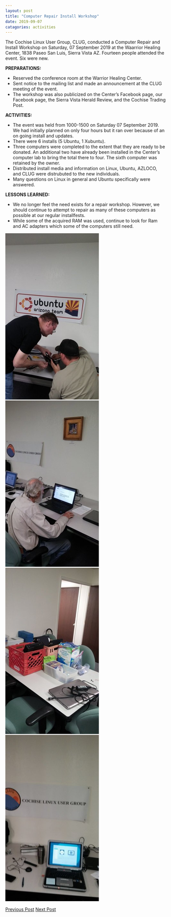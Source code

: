 ```yaml
---
layout: post
title: "Computer Repair Install Workshop"
date: 2019-09-07
catagories: activities
---
```


The Cochise Linux User Group, CLUG, conducted a Computer Repair and Install Workshop on Saturday, 07 September 2019 at the Waarrior Healing Center, 1838 Paseo San Luis, Sierra Vista AZ.  Fourteen people attended the event.  Six were new.


**PREPARATIONS:**

 * Reserved the conference room at the Warrior Healing Center.
 * Sent notice to the mailing list and made an announcement at the CLUG meeting of the event.
 * The workshop was also publicized on the Center’s Facebook page, our Facebook page, the Sierra Vista Herald Review, and the Cochise Trading Post.

**ACTIVITIES:**

 * The event was held from 1000-1500 on Saturday 07 September 2019.  We had initially planned on only four hours but it ran over because of an on going install and updates.
 * There were 6 installs (5 Ubuntu, 1 Xubuntu).
 * Three computers were completed to the extent that they are ready to be donated.  An additional two have already been installed in the Center’s computer lab to bring the total there to four. The sixth computer was retained by the owner.
 * Distributed install media and information on Linux, Ubuntu, AZLOCO, and CLUG were distrubuted to the new individuals.
 * Many questions on Linux in general and Ubuntu specifically were answered.

**LESSONS LEARNED:**

 * We no longer feel the need exists for a repair workshop.  However, we should continue to attempt to repair as many of these computers as possible at our regular installfests.
 * While some of the acquired RAM was used, continue to look for Ram and AC adapters which some of the computers still need.

![alt text](https://raw.githubusercontent.com/CochiseLinuxUsersGroup/CochiseLinuxUsersGroup.github.io/master/images/rsz_sv_installfest_2019-09-07_1.jpg)
![alt text](https://raw.githubusercontent.com/CochiseLinuxUsersGroup/CochiseLinuxUsersGroup.github.io/master/images/rsz_sv_installfest_2019-09-07_2.jpg)
![alt text](https://raw.githubusercontent.com/CochiseLinuxUsersGroup/CochiseLinuxUsersGroup.github.io/master/images/rsz_sv_installfest_2019-09-07_3.jpg)
![alt text](https://raw.githubusercontent.com/CochiseLinuxUsersGroup/CochiseLinuxUsersGroup.github.io/master/images/rsz_sv_installfest_2019-09-07_4.jpg)


<footer>
<a href="http://cochiselinuxusergroup.org/activities/WarriorHealingCenterLinuxComputerLab_2019-08-26" class="post-prev">Previous Post</a>
<a href="http://cochiselinuxusergroup.org/activities/ComputerRepairInstallWorkshop_2019-09-07" class="post-next">Next Post</a>
  </footer>
 
